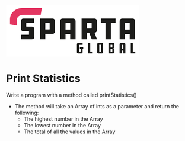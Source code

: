 ![Sparta](/Assets/Git_Hub/SPARTALOGO.png) 
# Print Statistics 
Write a program with a method called printStatistics()
- The method will take an Array of ints as a parameter and return the following:
	- The highest number in the Array
	- The lowest number in the Array
	- The total of all the values in the Array
